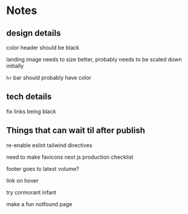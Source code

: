 # Notes

## design details

color header should be black

landing image needs to size better, probably needs to be scaled down initially

`hr` bar should probably have color

<!-- navbar should glide -->
<!-- capgras landing page should say "a poetry magazine" or something. if someone lands on the page the page should say _something_ about what it is -->

## tech details

fix links being black

## Things that can wait til after publish

re-enable eslint tailwind directives

need to make favicons
next js production checklist

footer goes to latest volume?

link on hover

try cormorant infant

make a fun notfound page
